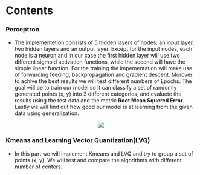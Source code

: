 
# Contents

### Perceptron
* The implementetion consists of 5 hidden layers of nodes: an input layer, two hidden layers and an output layer. Except for the input nodes, each node is a neuron and in our case the first hidden layer will use two different sigmoid activation functions, while the second will have the simple linear function. For the training the impementation will make use of forwarding feeding, backpropagation and gradient descent. Morover to achive the best results we will test different numbers of Epochs. The goal will be to train our model so it can classify a set of randomly generated points (x, y) into 3 different categories, and evaluete the results using the test data and the metric <b>Root Mean Squered Error</b>. Lastly we will find out how good our model is at learning from the given data using generalization.

<p align="center">
  <img src="https://github.com/billgewrgoulas/Neural-networks./blob/main/Multilayer-perceptron-diagram-with-two-hidden-layers.png" />
</p>

### Kmeans and Learning Vector Quantization(LVQ)
* In this part we will implement Kmeans and LVQ and try to group a set of points (x, y). We will test and compare the algorithms with different 
  number of centers.
